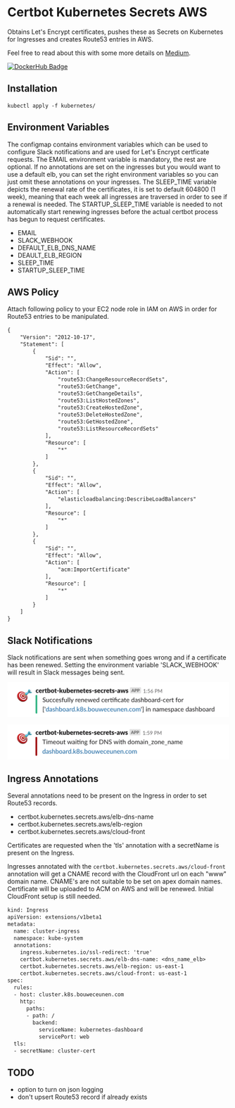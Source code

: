 # Certbot Kubernetes Secrets AWS
Obtains Let's Encrypt certificates, pushes these as Secrets on Kubernetes for Ingresses and creates Route53 entries in AWS.

Feel free to read about this with some more details on [Medium](https://medium.com/axons/essential-kubernetes-tools-94503209d1cb).

[![DockerHub Badge](https://dockeri.co/image/bouwe/certbot-kubernetes-secrets-aws)](https://hub.docker.com/r/bouwe/certbot-kubernetes-secrets-aws)

## Installation
```
kubectl apply -f kubernetes/
```

## Environment Variables
The configmap contains environment variables which can be used to configure Slack notifications and are used for Let's Encrypt certficate requests. The EMAIL environment variable is mandatory, the rest are optional. If no annotations are set on the ingresses but you would want to use a default elb, you can set the right environment variables so you can just omit these annotations on your ingresses. The SLEEP_TIME variable depicts the renewal rate of the certificates, it is set to default 604800 (1 week), meaning that each week all ingresses are traversed in order to see if a renewal is needed. The STARTUP_SLEEP_TIME variable is needed to not automatically start renewing ingresses before the actual certbot process has begun to request certificates.

* EMAIL
* SLACK_WEBHOOK
* DEFAULT_ELB_DNS_NAME
* DEAULT_ELB_REGION
* SLEEP_TIME
* STARTUP_SLEEP_TIME

## AWS Policy
Attach following policy to your EC2 node role in IAM on AWS in order for Route53 entries to be manipulated.

```
{
    "Version": "2012-10-17",
    "Statement": [
        {
            "Sid": "",
            "Effect": "Allow",
            "Action": [
                "route53:ChangeResourceRecordSets",
                "route53:GetChange",
                "route53:GetChangeDetails",
                "route53:ListHostedZones",
                "route53:CreateHostedZone",
                "route53:DeleteHostedZone",
                "route53:GetHostedZone",
                "route53:ListResourceRecordSets"
            ],
            "Resource": [
                "*"
            ]
        },
        {
            "Sid": "",
            "Effect": "Allow",
            "Action": [
                "elasticloadbalancing:DescribeLoadBalancers"
            ],
            "Resource": [
                "*"
            ]
        },
        {
            "Sid": "",
            "Effect": "Allow",
            "Action": [
                "acm:ImportCertificate"
            ],
            "Resource": [
                "*"
            ]
        }
    ]
}
```

## Slack Notifications
Slack notifications are sent when something goes wrong and if a certificate has been renewed. Setting the environment variable 'SLACK_WEBHOOK' will result in Slack messages being sent.

[![Slack](images/slack_success.png)](images/slack_success.png)

[![Slack](images/slack_failure.png)](images/slack_failure.png)

## Ingress Annotations
Several annotations need to be present on the Ingress in order to set Route53 records. 
* certbot.kubernetes.secrets.aws/elb-dns-name
* certbot.kubernetes.secrets.aws/elb-region
* certbot.kubernetes.secrets.aws/cloud-front

Certificates are requested when the 'tls' annotation with a secretName is present on the Ingress.

Ingresses annotated with the `certbot.kubernetes.secrets.aws/cloud-front` annotation will get a CNAME record with the CloudFront url on each "www" domain name. CNAME's are not suitable to be set on apex domain names. Certificate will be uploaded to ACM on AWS and will be renewed. Initial CloudFront setup is still needed.

```
kind: Ingress
apiVersion: extensions/v1beta1
metadata:
  name: cluster-ingress
  namespace: kube-system
  annotations:
    ingress.kubernetes.io/ssl-redirect: 'true'
    certbot.kubernetes.secrets.aws/elb-dns-name: <dns_name_elb>
    certbot.kubernetes.secrets.aws/elb-region: us-east-1
    certbot.kubernetes.secrets.aws/cloud-front: us-east-1
spec:
  rules:
  - host: cluster.k8s.bouweceunen.com
    http:
      paths:
      - path: /
        backend:
          serviceName: kubernetes-dashboard
          servicePort: web
  tls:
  - secretName: cluster-cert
```

## TODO
* option to turn on json logging
* don't upsert Route53 record if already exists
